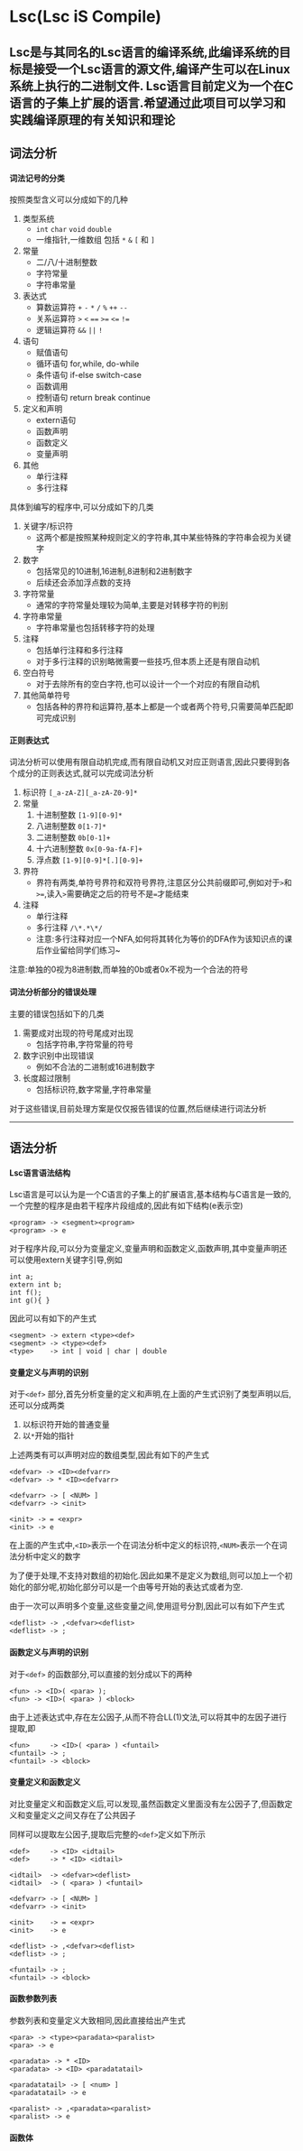 Lsc(Lsc iS Compile)
==========================

Lsc是与其同名的Lsc语言的编译系统,此编译系统的目标是接受一个Lsc语言的源文件,编译产生可以在Linux系统上执行的二进制文件.
Lsc语言目前定义为一个在C语言的子集上扩展的语言.希望通过此项目可以学习和实践编译原理的有关知识和理论
------------------------------------------------------------------------------------------------

词法分析
--------------

#### 词法记号的分类
按照类型含义可以分成如下的几种
1. 类型系统
	- `int` `char` `void` `double`
	- 一维指针,一维数组 包括 `*` `&` `[` 和 `]`
2. 常量
	- 二/八/十进制整数
	- 字符常量
	- 字符串常量
3. 表达式
	- 算数运算符 `+` `-` `*` `/` `%` `++` `--`
	- 关系运算符 `>` `<` `==` `>=` `<=` `!=`
	- 逻辑运算符 `&&` `||` `!`
4. 语句
	- 赋值语句
	- 循环语句 for,while, do-while
	- 条件语句 if-else switch-case
	- 函数调用
	- 控制语句 return  break continue
5. 定义和声明
	- extern语句
	- 函数声明
	- 函数定义
	- 变量声明
6. 其他
	- 单行注释
	- 多行注释

具体到编写的程序中,可以分成如下的几类
1. 关键字/标识符
	- 这两个都是按照某种规则定义的字符串,其中某些特殊的字符串会视为关键字
2. 数字
	- 包括常见的10进制,16进制,8进制和2进制数字
	- 后续还会添加浮点数的支持
3. 字符常量
	- 通常的字符常量处理较为简单,主要是对转移字符的判别
4. 字符串常量
	- 字符串常量也包括转移字符的处理
5. 注释
	- 包括单行注释和多行注释
	- 对于多行注释的识别略微需要一些技巧,但本质上还是有限自动机
6. 空白符号
	- 对于去除所有的空白字符,也可以设计一个一个对应的有限自动机
7. 其他简单符号
	- 包括各种的界符和运算符,基本上都是一个或者两个符号,只需要简单匹配即可完成识别

 
#### 正则表达式
词法分析可以使用有限自动机完成,而有限自动机又对应正则语言,因此只要得到各个成分的正则表达式,就可以完成词法分析
1. 标识符 `[_a-zA-Z][_a-zA-Z0-9]*`
2. 常量
	1. 十进制整数 `[1-9][0-9]*`
	2. 八进制整数 `0[1-7]*`
	3. 二进制整数 `0b[0-1]+`
	4. 十六进制整数 `0x[0-9a-fA-F]+`
	5. 浮点数 `[1-9][0-9]*[.][0-9]+`
3. 界符
	- 界符有两类,单符号界符和双符号界符,注意区分公共前缀即可,例如对于`>`和`>=`,读入`>`需要确定之后的符号不是`=`才能结束
4. 注释
	- 单行注释
	- 多行注释 `/\*.*\*/` 
	- 注意:多行注释对应一个NFA,如何将其转化为等价的DFA作为该知识点的课后作业留给同学们练习~

注意:单独的0视为8进制数,而单独的0b或者0x不视为一个合法的符号

#### 词法分析部分的错误处理
主要的错误包括如下的几类
1. 需要成对出现的符号尾成对出现
	- 包括字符串,字符常量的符号
2. 数字识别中出现错误
	- 例如不合法的二进制或16进制数字
3. 长度超过限制
	- 包括标识符,数字常量,字符串常量

对于这些错误,目前处理方案是仅仅报告错误的位置,然后继续进行词法分析

--------------------------------------------------------------------------------------------

语法分析
-------------

#### Lsc语言语法结构
Lsc语言是可以认为是一个C语言的子集上的扩展语言,基本结构与C语言是一致的,一个完整的程序是由若干程序片段组成的,因此有如下结构(e表示空)
```
<program> -> <segment><program>
<program> -> e
```

对于程序片段,可以分为变量定义,变量声明和函数定义,函数声明,其中变量声明还可以使用extern关键字引导,例如
```
int a;
extern int b;
int f();
int g(){ }
```

因此可以有如下的产生式
```
<segment> -> extern <type><def>
<segment> -> <type><def>
<type>    -> int | void | char | double
```

#### 变量定义与声明的识别
对于`<def>` 部分,首先分析变量的定义和声明,在上面的产生式识别了类型声明以后,还可以分成两类
1. 以标识符开始的普通变量
2. 以`*`开始的指针

上述两类有可以声明对应的数组类型,因此有如下的产生式
```
<defvar> -> <ID><defvarr>
<defvar> -> * <ID><defvarr>

<defvarr> -> [ <NUM> ]
<defvarr> -> <init>

<init> -> = <expr>
<init> -> e
```
在上面的产生式中,`<ID>`表示一个在词法分析中定义的标识符,`<NUM>`表示一个在词法分析中定义的数字

为了便于处理,不支持对数组的初始化.因此如果不是定义为数组,则可以加上一个初始化的部分呢,初始化部分可以是一个由等号开始的表达式或者为空.

由于一次可以声明多个变量,这些变量之间,使用逗号分割,因此可以有如下产生式
```
<deflist> -> ,<defvar><deflist>
<deflist> -> ;
```
#### 函数定义与声明的识别
对于`<def>` 的函数部分,可以直接的划分成以下的两种
```
<fun> -> <ID>( <para> );
<fun> -> <ID>( <para> ) <block>
```
由于上述表达式中,存在左公因子,从而不符合LL(1)文法,可以将其中的左因子进行提取,即
```
<fun>     -> <ID>( <para> ) <funtail>
<funtail> -> ;
<funtail> -> <block>
```

#### 变量定义和函数定义
对比变量定义和函数定义后,可以发现,虽然函数定义里面没有左公因子了,但函数定义和变量定义之间又存在了公共因子

同样可以提取左公因子,提取后完整的`<def>`定义如下所示
```
<def>     -> <ID> <idtail>
<def>     -> * <ID> <idtail>

<idtail>  -> <defvar><deflist>
<idtail>  -> ( <para> ) <funtail>

<defvarr> -> [ <NUM> ]
<defvarr> -> <init>

<init>    -> = <expr>
<init>    -> e

<deflist> -> ,<defvar><deflist>
<deflist> -> ;

<funtail> -> ;
<funtail> -> <block>
```
#### 函数参数列表
参数列表和变量定义大致相同,因此直接给出产生式
```
<para> -> <type><paradata><paralist>
<para> -> e

<paradata> -> * <ID>
<paradata> -> <ID> <paradatatail>

<paradatatail> -> [ <num> ]
<paradatatail> -> e

<paralist> -> ,<paradata><paralist>
<paralist> -> e
```

#### 函数体


